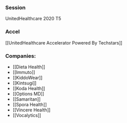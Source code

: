 
### Session
UnitedHealthcare 2020 T5

### Accel
[[UnitedHealthcare Accelerator Powered By Techstars]]

### Companies:
- [[Dieta Health]]
- [[Immuto]]
- [[KiddoWear]]
- [[Kintsugi]]
- [[Koda Health]]
- [[Options MD]]
- [[Samaritan]]
- [[Spora Health]]
- [[Vincere Health]]
- [[Vocalytics]]


